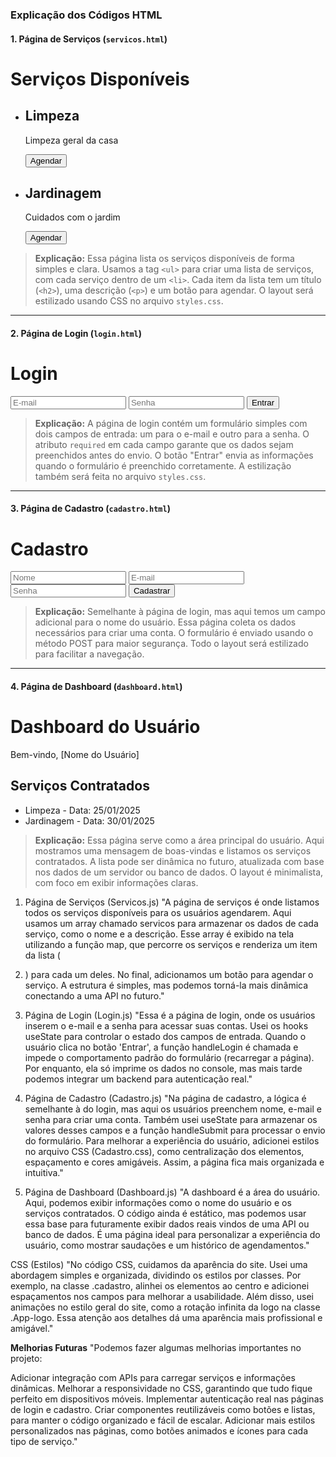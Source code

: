 
### **Explicação dos Códigos HTML**

#### **1. Página de Serviços (`servicos.html`)**

<!DOCTYPE html>
<html lang="en">
<head>
  <meta charset="UTF-8">
  <meta name="viewport" content="width=device-width, initial-scale=1.0">
  <title>Serviços Disponíveis</title>
  <link rel="stylesheet" href="styles.css">
</head>
<body>
  <div class="servicos">
    <h1>Serviços Disponíveis</h1>
    <ul>
      <li>
        <h2>Limpeza</h2>
        <p>Limpeza geral da casa</p>
        <button>Agendar</button>
      </li>
      <li>
        <h2>Jardinagem</h2>
        <p>Cuidados com o jardim</p>
        <button>Agendar</button>
      </li>
    </ul>
  </div>
</body>
</html>

> **Explicação:** 
> Essa página lista os serviços disponíveis de forma simples e clara. Usamos a tag `<ul>` para criar uma lista de serviços, com cada serviço dentro de um `<li>`. Cada item da lista tem um título (`<h2>`), uma descrição (`<p>`) e um botão para agendar. O layout será estilizado usando CSS no arquivo `styles.css`.

---

#### **2. Página de Login (`login.html`)**

<!DOCTYPE html>
<html lang="en">
<head>
  <meta charset="UTF-8">
  <meta name="viewport" content="width=device-width, initial-scale=1.0">
  <title>Login</title>
  <link rel="stylesheet" href="styles.css">
</head>
<body>
  <div class="login">
    <h1>Login</h1>
    <form action="#" method="POST">
      <input type="email" placeholder="E-mail" required>
      <input type="password" placeholder="Senha" required>
      <button type="submit">Entrar</button>
    </form>
  </div>
</body>
</html>


> **Explicação:** 
> A página de login contém um formulário simples com dois campos de entrada: um para o e-mail e outro para a senha. O atributo `required` em cada campo garante que os dados sejam preenchidos antes do envio. O botão "Entrar" envia as informações quando o formulário é preenchido corretamente. A estilização também será feita no arquivo `styles.css`.

---

#### **3. Página de Cadastro (`cadastro.html`)**

<!DOCTYPE html>
<html lang="en">
<head>
  <meta charset="UTF-8">
  <meta name="viewport" content="width=device-width, initial-scale=1.0">
  <title>Cadastro</title>
  <link rel="stylesheet" href="styles.css">
</head>
<body>
  <div class="cadastro">
    <h1>Cadastro</h1>
    <form action="#" method="POST">
      <input type="text" placeholder="Nome" required>
      <input type="email" placeholder="E-mail" required>
      <input type="password" placeholder="Senha" required>
      <button type="submit">Cadastrar</button>
    </form>
  </div>
</body>
</html>

> **Explicação:** 
> Semelhante à página de login, mas aqui temos um campo adicional para o nome do usuário. Essa página coleta os dados necessários para criar uma conta. O formulário é enviado usando o método POST para maior segurança. Todo o layout será estilizado para facilitar a navegação.

---

#### **4. Página de Dashboard (`dashboard.html`)**

<!DOCTYPE html>
<html lang="en">
<head>
  <meta charset="UTF-8">
  <meta name="viewport" content="width=device-width, initial-scale=1.0">
  <title>Dashboard</title>
  <link rel="stylesheet" href="styles.css">
</head>
<body>
  <div class="dashboard">
    <h1>Dashboard do Usuário</h1>
    <p>Bem-vindo, [Nome do Usuário]</p>
    <h2>Serviços Contratados</h2>
    <ul>
      <li>Limpeza - Data: 25/01/2025</li>
      <li>Jardinagem - Data: 30/01/2025</li>
    </ul>
  </div>
</body>
</html>

> **Explicação:** 
> Essa página serve como a área principal do usuário. Aqui mostramos uma mensagem de boas-vindas e listamos os serviços contratados. A lista pode ser dinâmica no futuro, atualizada com base nos dados de um servidor ou banco de dados. O layout é minimalista, com foco em exibir informações claras.

1. Página de Serviços (Servicos.js)
"A página de serviços é onde listamos todos os serviços disponíveis para os usuários agendarem. Aqui usamos um array chamado servicos para armazenar os dados de cada serviço, como o nome e a descrição. Esse array é exibido na tela utilizando a função map, que percorre os serviços e renderiza um item da lista (<li>) para cada um deles. No final, adicionamos um botão para agendar o serviço. A estrutura é simples, mas podemos torná-la mais dinâmica conectando a uma API no futuro."

2. Página de Login (Login.js)
"Essa é a página de login, onde os usuários inserem o e-mail e a senha para acessar suas contas. Usei os hooks useState para controlar o estado dos campos de entrada. Quando o usuário clica no botão 'Entrar', a função handleLogin é chamada e impede o comportamento padrão do formulário (recarregar a página). Por enquanto, ela só imprime os dados no console, mas mais tarde podemos integrar um backend para autenticação real."

3. Página de Cadastro (Cadastro.js)
"Na página de cadastro, a lógica é semelhante à do login, mas aqui os usuários preenchem nome, e-mail e senha para criar uma conta. Também usei useState para armazenar os valores desses campos e a função handleSubmit para processar o envio do formulário. Para melhorar a experiência do usuário, adicionei estilos no arquivo CSS (Cadastro.css), como centralização dos elementos, espaçamento e cores amigáveis. Assim, a página fica mais organizada e intuitiva."

4. Página de Dashboard (Dashboard.js)
"A dashboard é a área do usuário. Aqui, podemos exibir informações como o nome do usuário e os serviços contratados. O código ainda é estático, mas podemos usar essa base para futuramente exibir dados reais vindos de uma API ou banco de dados. É uma página ideal para personalizar a experiência do usuário, como mostrar saudações e um histórico de agendamentos."

CSS (Estilos)
"No código CSS, cuidamos da aparência do site. Usei uma abordagem simples e organizada, dividindo os estilos por classes. Por exemplo, na classe .cadastro, alinhei os elementos ao centro e adicionei espaçamentos nos campos para melhorar a usabilidade. Além disso, usei animações no estilo geral do site, como a rotação infinita da logo na classe .App-logo. Essa atenção aos detalhes dá uma aparência mais profissional e amigável."


**Melhorias Futuras**
"Podemos fazer algumas melhorias importantes no projeto:

Adicionar integração com APIs para carregar serviços e informações dinâmicas.
Melhorar a responsividade no CSS, garantindo que tudo fique perfeito em dispositivos móveis.
Implementar autenticação real nas páginas de login e cadastro.
Criar componentes reutilizáveis como botões e listas, para manter o código organizado e fácil de escalar.
Adicionar mais estilos personalizados nas páginas, como botões animados e ícones para cada tipo de serviço."
